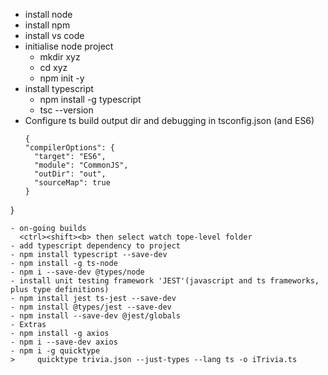 
- install node
- install npm
- install vs code
- initialise node project
  - mkdir xyz
  - cd xyz
  - npm init -y
- install typescript
  - npm install -g typescript
  - tsc --version
- Configure ts build output dir and debugging in tsconfig.json (and ES6)
  ```
  {
  "compilerOptions": {
    "target": "ES6",
    "module": "CommonJS",
    "outDir": "out",
    "sourceMap": true
  }
}
  ```
- on-going builds 
    <ctrl><shift><b> then select watch tope-level folder
- add typescript dependency to project
  - npm install typescript --save-dev
  - npm install -g ts-node
  - npm i --save-dev @types/node
- install unit testing framework 'JEST'(javascript and ts frameworks, plus type definitions)
  - npm install jest ts-jest --save-dev
  - npm install @types/jest --save-dev
  - npm install --save-dev @jest/globals
- Extras
  - npm install -g axios
  - npm i --save-dev axios
  - npm i -g quicktype
>     quicktype trivia.json --just-types --lang ts -o iTrivia.ts
